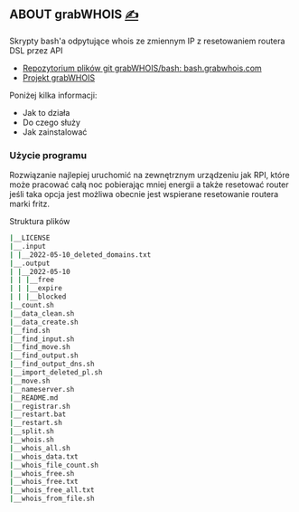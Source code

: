 
## ABOUT grabWHOIS [<span style='font-size:20px;'>&#x270D;</span>](https://github.com/grabWHOIS/www/edit/main/DOCS/ABOUT.md)


Skrypty bash'a odpytujące whois ze zmiennym IP z resetowaniem routera DSL przez API

+ [Repozytorium plików git grabWHOIS/bash: bash.grabwhois.com](https://github.com/grabWHOIS/bash)
+ [Projekt grabWHOIS](https://github.com/grabWHOIS)


Poniżej kilka informacji:

+ Jak to działa
+ Do czego służy
+ Jak zainstalować

### Użycie programu

Rozwiązanie najlepiej uruchomić na zewnętrznym urządzeniu jak RPI, które może pracować całą noc pobierając mniej energii
a także resetować router jeśli taka opcja jest możliwa obecnie jest wspierane resetowanie routera marki fritz.

Struktura plików

```bash    
|__LICENSE
|__.input
| |__2022-05-10_deleted_domains.txt
|__.output
| |__2022-05-10
| | |__free
| | |__expire
| | |__blocked
|__count.sh
|__data_clean.sh
|__data_create.sh
|__find.sh
|__find_input.sh
|__find_move.sh
|__find_output.sh
|__find_output_dns.sh
|__import_deleted_pl.sh
|__move.sh
|__nameserver.sh
|__README.md
|__registrar.sh
|__restart.bat
|__restart.sh
|__split.sh
|__whois.sh
|__whois_all.sh
|__whois_data.txt
|__whois_file_count.sh
|__whois_free.sh
|__whois_free.txt
|__whois_free_all.txt
|__whois_from_file.sh
```
